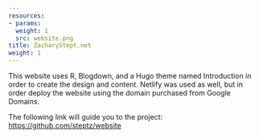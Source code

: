 ```yaml
---
resources:
- params:
  weight: 1
  src: website.png
title: ZacharyStept.net
weight: 1
---
```


This website uses R, Blogdown, and a Hugo theme named Introduction in order to create the design and content. Netlify was used as well, but in order deploy the website using the domain purchased from Google Domains.

The following link will guide you to the project: https://github.com/steptz/website